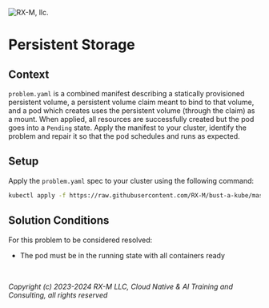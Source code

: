 ![RX-M, llc.](https://rx-m.com/rxm-cnc.svg)

# Persistent Storage


## Context

`problem.yaml` is a combined manifest describing a statically provisioned persistent volume, a persistent volume claim
meant to bind to that volume, and a pod which creates uses the persistent volume (through the claim) as a mount. When
applied, all resources are successfully created but the pod goes into a `Pending` state. Apply the manifest to your
cluster, identify the problem and repair it so that the pod schedules and runs as expected.


## Setup

Apply the `problem.yaml` spec to your cluster using the following command:

```bash
kubectl apply -f https://raw.githubusercontent.com/RX-M/bust-a-kube/master/config-storage/config-storage-persistent-storage/problem.yaml
```


## Solution Conditions

For this problem to be considered resolved:

- The pod must be in the running state with all containers ready

<br>

_Copyright (c) 2023-2024 RX-M LLC, Cloud Native & AI Training and Consulting, all rights reserved_